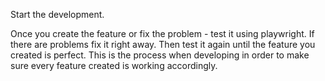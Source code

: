 Start the development.

Once you create the feature or fix the problem - test it using playwright. If there are problems fix it right away. Then test it again until the feature you created is perfect. This is the process when developing in order to make sure every feature created is working accordingly.